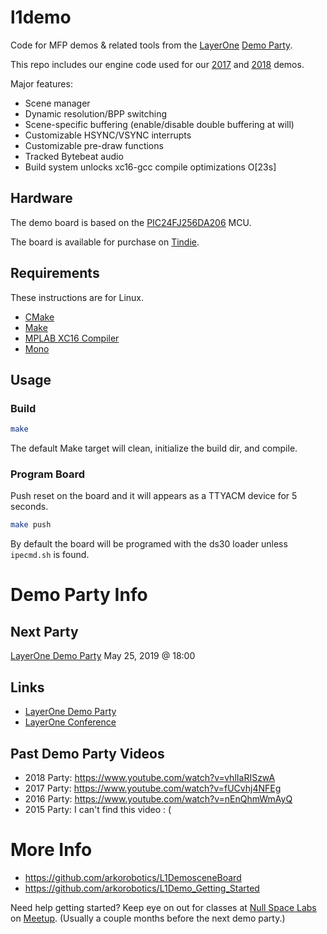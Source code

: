 # l1demo
Code for MFP demos &amp; related tools from the [LayerOne](https://www.layerone.org/events/demo-party/) [Demo Party](http://www.l1demo.org).

This repo includes our engine code used for our [2017](https://www.youtube.com/watch?v=fUCvhj4NFEg) and [2018](https://www.youtube.com/watch?v=vhlIaRISzwA) demos.

Major features:
* Scene manager
* Dynamic resolution/BPP switching
* Scene-specific buffering (enable/disable double buffering at will)
* Customizable HSYNC/VSYNC interrupts
* Customizable pre-draw functions
* Tracked Bytebeat audio
* Build system unlocks xc16-gcc compile optimizations O[23s]

## Hardware
The demo board is based on the [PIC24FJ256DA206](https://www.microchip.com/wwwproducts/en/PIC24FJ256DA206) MCU.

The board is available for purchase on [Tindie](https://www.tindie.com/products/arkorobotics/l1-demoscene-board/).

## Requirements
These instructions are for Linux.

* [CMake](https://cmake.org/)
* [Make](https://www.gnu.org/software/make/)
* [MPLAB XC16 Compiler](https://www.microchip.com/mplab/compilers)
* [Mono](http://www.mono-project.com/download/stable/)

## Usage

### Build
```bash
make
```

The default Make target will clean, initialize the build dir, and compile.

### Program Board
Push reset on the board and it will appears as a TTYACM device for 5 seconds.

```bash
make push
```

By default the board will be programed with the ds30 loader unless `ipecmd.sh` is found.

# Demo Party Info

## Next Party

[LayerOne Demo Party](https://www.layerone.org/events/demo-party/)
May 25, 2019 @ 18:00

## Links
* [LayerOne Demo Party](http://www.l1demo.org)
* [LayerOne Conference](https://www.layerone.org)

## Past Demo Party Videos

* 2018 Party: https://www.youtube.com/watch?v=vhlIaRISzwA
* 2017 Party: https://www.youtube.com/watch?v=fUCvhj4NFEg
* 2016 Party: https://www.youtube.com/watch?v=nEnQhmWmAyQ
* 2015 Party: I can't find this video : (

# More Info

* https://github.com/arkorobotics/L1DemosceneBoard
* https://github.com/arkorobotics/L1Demo_Getting_Started

Need help getting started?
Keep eye on out for classes at [Null Space Labs](https://032.la/) on [Meetup](https://www.meetup.com/NullSpaceLabs/). (Usually a couple months before the next demo party.)
